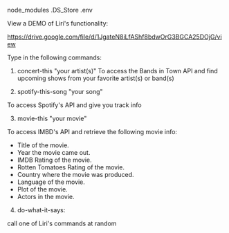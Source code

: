 node_modules
.DS_Store
.env

View a DEMO of Liri's functionality: 

https://drive.google.com/file/d/1JgateN8iLfAShf8bdwOrG3BGCA25DOjG/view


Type in the following commands:

1. concert-this "your artist(s)"
To access the Bands in Town API and find upcoming shows from your favorite artist(s) or band(s)

2. spotify-this-song "your song"

To access Spotify's API and give you track info

3. movie-this "your movie"

To access IMBD's API and retrieve the following movie info:

   * Title of the movie.
   * Year the movie came out.
   * IMDB Rating of the movie.
   * Rotten Tomatoes Rating of the movie.
   * Country where the movie was produced.
   * Language of the movie.
   * Plot of the movie.
   * Actors in the movie.

4. do-what-it-says:

call one of Liri's commands at random
